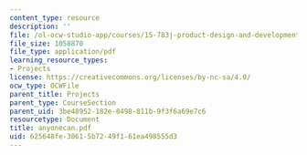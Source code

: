 ```yaml
---
content_type: resource
description: ''
file: /ol-ocw-studio-app/courses/15-783j-product-design-and-development-spring-2006/625648fe30615b7249f161ea498555d3_anyonecan.pdf
file_size: 1058870
file_type: application/pdf
learning_resource_types:
- Projects
license: https://creativecommons.org/licenses/by-nc-sa/4.0/
ocw_type: OCWFile
parent_title: Projects
parent_type: CourseSection
parent_uid: 3be48952-182e-8498-811b-9f3f6a69e7c6
resourcetype: Document
title: anyonecan.pdf
uid: 625648fe-3061-5b72-49f1-61ea498555d3
---
```

